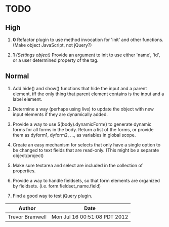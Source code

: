 TODO
=====

High
---
1. **0** Refactor plugin to use method invocation for 'init' and other
   functions. (Make object JavaScript, not jQuery?)

1. **1** _(Settings object)_ Provide an argument to init to use either 'name', 'id', or a user
   determined property of the tag.

Normal
---
1. Add hide() and show() functions that hide the input and a parent
   element, iff the only thing that parent element contains is the input
   and a label element.

1. Determine a way (perhaps using live) to update the object with new
   input elements if they are dynamically added.

1. Provide a way to use $(body).dynamicForm() to generate dynamic forms
   for all forms in the body. Return a list of the forms, or provide
   them as dyform1, dyform2, ..., as variables in global scope.

1. Create an easy mechanism for selects that only have a single option
   to be changed to text fields that are read-only. (This might be a
   separate object/project)

1. Make sure textarea and select are included in the collection of
   properties.

1. Provide a way to handle fieldsets, so that form elements are
   organized by fieldsets. (i.e. form.fieldset\_name.field)

1. Find a good way to test jQuery plugin.


| Author          | Date                         |
| --------------- | ---------------------------- |
| Trevor Bramwell | Mon Jul 16 00:51:08 PDT 2012 |

